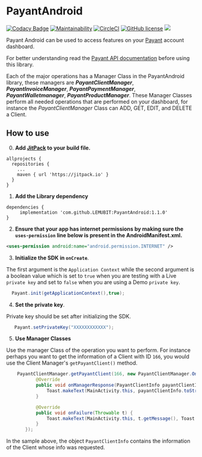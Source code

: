 # PayantAndroid

[![Codacy Badge](https://api.codacy.com/project/badge/Grade/8d9c76bd609b45e9b873efe4f619cd9e)](https://app.codacy.com/app/LEMUBIT/PayantAndroid?utm_source=github.com&utm_medium=referral&utm_content=LEMUBIT/PayantAndroid&utm_campaign=badger)
[![Maintainability](https://api.codeclimate.com/v1/badges/9239daa9216d4e97f328/maintainability)](https://codeclimate.com/github/LEMUBIT/PayantAndroid/maintainability)
[![CircleCI](https://circleci.com/gh/LEMUBIT/PayantAndroid.svg?style=svg)](https://circleci.com/gh/LEMUBIT/PayantAndroid)
[![GitHub license](https://img.shields.io/badge/license-Apache%20License%202.0-blue.svg?style=flat)](http://www.apache.org/licenses/LICENSE-2.0)
[![](https://jitpack.io/v/LEMUBIT/PayantAndroid.svg)](https://jitpack.io/#LEMUBIT/PayantAndroid)

Payant Android can be used to access features on your [Payant](https://payant.ng/) account dashboard. 

For better understanding read the [Payant API documentation](https://developers.payant.ng/overview) before using this library.

Each of the major operations has a Manager Class in the PayantAndroid library, these managers are ***PayantClientManager***, ***PayantInvoiceManager***, ***PayantPaymentManager***, ***PayantWalletmanager***, ***PayantProductManager***. These Manager Classes perform all needed operations that are performed on your dashboard, for instance the *PayantClientManager* Class can ADD, GET, EDIT, and DELETE a Client. 

## How to use ##

0. **Add [JitPack](https://jitpack.io/) to your build file.**
```
allprojects {
  repositories {
    ...
    maven { url 'https://jitpack.io' }
  }
}
```
1. **Add the Library dependency**

```
dependencies {
     implementation 'com.github.LEMUBIT:PayantAndroid:1.1.0'
}
```

2. **Ensure that your app has internet permissions by making sure the `uses-permission` line below is present in the AndroidManifest.xml.**
```xml
<uses-permission android:name="android.permission.INTERNET" />
```

3. **Initialize the SDK in `onCreate`**. 

The first argument is the `Application Context` while the second argument is a boolean value which is set to `true` when you are testing with a Live `private key` and set to `false` when you are using a Demo `private key`.

```java
  Payant.init(getApplicationContext(),true);
```

4. **Set the private key**. 

Private key should be set after initializing the SDK.

```java
   Payant.setPrivateKey("XXXXXXXXXXXX");
```

5. **Use Manager Classes**

Use the manager Class of the operation you want to perform. For instance perhaps you want to get the information of a Client with ID `166`, you would use the Client Manager's `getPayantClient()` method.

 ```java
     PayantClientManager.getPayantClient(166, new PayantClientManager.OnGetPayantClientListener() {
            @Override
            public void onManagerResponse(PayantClientInfo payantClientInfo) {
                Toast.makeText(MainActivity.this, payantClientInfo.toString(), Toast.LENGTH_SHORT).show();
            }

            @Override
            public void onFailure(Throwable t) {
                Toast.makeText(MainActivity.this, t.getMessage(), Toast.LENGTH_SHORT).show();
            }
        });
```
In the sample above, the object `PayantClientInfo` contains the information of the Client whose info was requested. 



